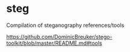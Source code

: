 # steg
Compilation of steganography references/tools

https://github.com/DominicBreuker/stego-toolkit/blob/master/README.md#tools

